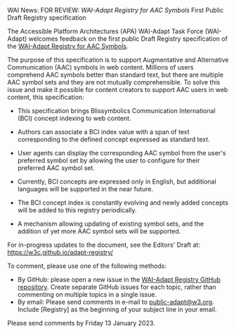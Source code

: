 WAI News:
FOR REVIEW: *WAI-Adapt Registry for AAC Symbols* First Public Draft Registry specification

The Accessible Platform Architectures (APA) WAI-Adapt Task Force (WAI-Adapt) welcomes feedback on the first public Draft Registry specification of the [WAI-Adapt Registry for AAC Symbols](https://www.w3.org/TR/adapt-registry/).

The purpose of this specification is to support Augmentative and Alternative Communication (AAC) symbols in web content. Millions of users comprehend AAC symbols better than standard text, but there are multiple AAC symbol sets and they are not mutually comprehensible. To solve this issue and make it possible for content creators to support AAC users in web content, this specification:

- This specification brings Blissymbolics Communication International (BCI) concept indexing to web content.

- Authors can associate a BCI index value with a span of text corresponding to the defined concept expressed as standard text.

- User agents can display the corresponding AAC symbol from the user's preferred symbol set by allowing the user to configure for their preferred AAC symbol set.

- Currently, BCI concepts are expressed only in English, but additional languages will be supported in the near future.

- The BCI concept index is constantly evolving and newly added concepts will be added to this registry periodically.

- A mechanism allowing updating of existing symbol sets, and the addition of yet more AAC symbol sets will be supported.



For in-progress updates to the document, see the Editors' Draft at:
https://w3c.github.io/adapt-registry/



To comment, please use one of the following methods:
  *   By GitHub: please open a new issue in the [WAI-Adapt Registry GitHub repository](https://github.com/w3c/adapt/issues/new). Create separate GitHub issues for each topic, rather than commenting on multiple topics in a single issue.
  *   By email: Please send comments in e-mail to [public-adapt@w3.org](mailto:public-adapt@w3.org). Include [Registry] as the beginning of your subject line in your email.



Please send comments by Friday 13 January 2023.
 
